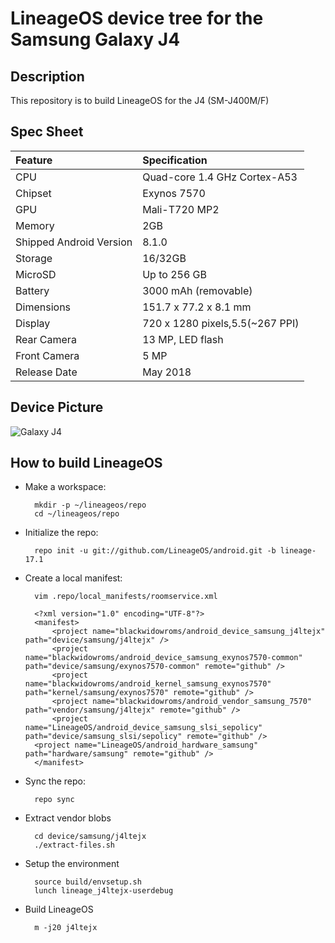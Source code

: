 # LineageOS device tree for the Samsung Galaxy J4

Description
-----------

This repository is to build LineageOS for the J4 (SM-J400M/F)
## Spec Sheet

| Feature                 | Specification                     |
| :---------------------- | :-------------------------------- |
| CPU                     | Quad-core 1.4 GHz Cortex-A53      |
| Chipset                 | Exynos 7570                       |
| GPU                     | Mali-T720 MP2                     |
| Memory                  | 2GB	                              |
| Shipped Android Version | 8.1.0                             |
| Storage                 | 16/32GB                             |
| MicroSD                 | Up to 256 GB                      |
| Battery                 | 3000 mAh (removable)              |
| Dimensions              | 151.7 x 77.2 x 8.1 mm             |
| Display                 | 720 x 1280 pixels,5.5(~267 PPI)     |
| Rear Camera             | 13 MP, LED flash                  |
| Front Camera            | 5 MP                              |
| Release Date            | May 2018                          |

## Device Picture

![Galaxy J4](https://prods.tugadgetshop.com/350/samsung-galaxy-j4-color-negro-frontal.jpg) 

How to build LineageOS
----------------------

* Make a workspace:

        mkdir -p ~/lineageos/repo
        cd ~/lineageos/repo

* Initialize the repo:

        repo init -u git://github.com/LineageOS/android.git -b lineage-17.1

* Create a local manifest:

        vim .repo/local_manifests/roomservice.xml

        <?xml version="1.0" encoding="UTF-8"?>
        <manifest>
            <project name="blackwidowroms/android_device_samsung_j4ltejx" path="device/samsung/j4ltejx" />
            <project name="blackwidowroms/android_device_samsung_exynos7570-common" path="device/samsung/exynos7570-common" remote="github" />
            <project name="blackwidowroms/android_kernel_samsung_exynos7570" path="kernel/samsung/exynos7570" remote="github" />
            <project name="blackwidowroms/android_vendor_samsung_7570" path="vendor/samsung/j4ltejx" remote="github" />
            <project name="LineageOS/android_device_samsung_slsi_sepolicy" path="device/samsung_slsi/sepolicy" remote="github" />
	    <project name="LineageOS/android_hardware_samsung" path="hardware/samsung" remote="github" />
        </manifest>

* Sync the repo:

        repo sync

* Extract vendor blobs

        cd device/samsung/j4ltejx
        ./extract-files.sh

* Setup the environment

        source build/envsetup.sh
        lunch lineage_j4ltejx-userdebug

* Build LineageOS

        m -j20 j4ltejx
